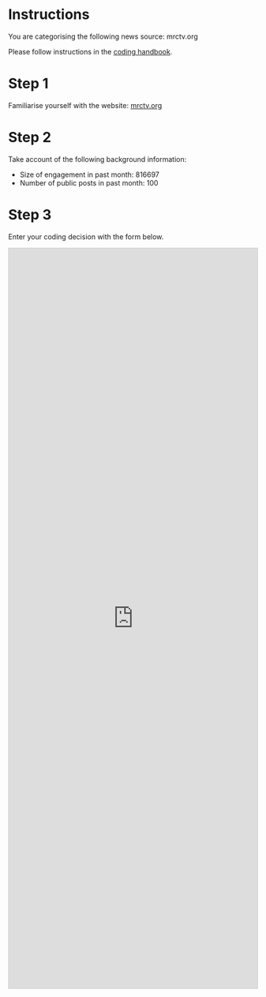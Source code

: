 # Instructions

You are categorising the following news source: mrctv.org

Please follow instructions in the [coding handbook](http://comprop.oii.ox.ac.uk/).

# Step 1

Familiarise yourself with the website: [mrctv.org](mrctv.org)

# Step 2

Take account of the following background information:

* Size of engagement in past month: 816697
* Number of public posts in past month: 100

# Step 3

Enter your coding decision with the form below.

<iframe class="airtable-embed"
    src="https://airtable.com/embed/shra38QF3aALor26z?backgroundColor=blue&prefill_Media%20source=mrctv.org&prefill_Coder=Alice" frameborder="0"
    onmousewheel="" width="100%" height="1500" style="background: transparent; border: 1px solid #ccc;"></iframe>